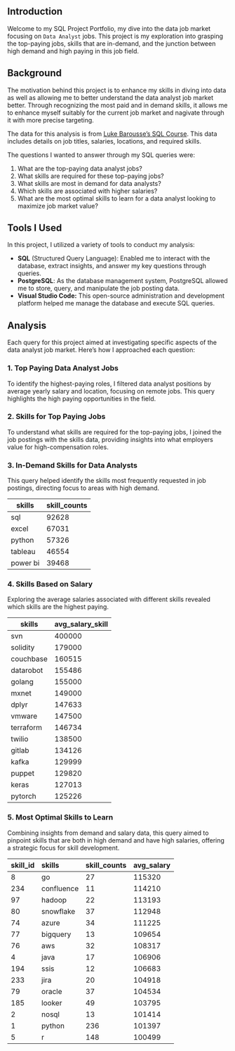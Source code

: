 ## Introduction

Welcome to my SQL Project Portfolio, my dive into the data job market focusing on `Data Analyst` jobs. This project is my exploration into grasping the top-paying jobs, skills that are in-demand, and the junction between high demand and high paying in this job field.

## Background

The motivation behind this project is to enhance my skills in diving into data as well as allowing me to better understand the data analyst job market better. Through recognizing the most paid and in demand skills, it allows me to enhance myself suitably for the current job market and nagivate through it with more precise targeting.

The data for this analysis is from [Luke Barousse’s SQL Course](https://www.lukebarousse.com/sql). This data includes details on job titles, salaries, locations, and required skills. 

The questions I wanted to answer through my SQL queries were:

1. What are the top-paying data analyst jobs?
2. What skills are required for these top-paying jobs?
3. What skills are most in demand for data analysts?
4. Which skills are associated with higher salaries?
5. What are the most optimal skills to learn for a data analyst looking to maximize job market value?

## Tools I Used

In this project, I utilized a variety of tools to conduct my analysis:

- **SQL** (Structured Query Language): Enabled me to interact with the database, extract insights, and answer my key questions through queries.
- **PostgreSQL**: As the database management system, PostgreSQL allowed me to store, query, and manipulate the job posting data.
- **Visual Studio Code:** This open-source administration and development platform helped me manage the database and execute SQL queries.

## Analysis

Each query for this project aimed at investigating specific aspects of the data analyst job market. Here’s how I approached each question:

### 1. Top Paying Data Analyst Jobs

To identify the highest-paying roles, I filtered data analyst positions by average yearly salary and location, focusing on remote jobs. This query highlights the high paying opportunities in the field.

### 2. Skills for Top Paying Jobs

To understand what skills are required for the top-paying jobs, I joined the job postings with the skills data, providing insights into what employers value for high-compensation roles.

### 3. In-Demand Skills for Data Analysts

This query helped identify the skills most frequently requested in job postings, directing focus to areas with high demand.

| skills   | skill_counts |
|----------|--------------|
| sql      | 92628        |
| excel    | 67031        |
| python   | 57326        |
| tableau  | 46554        |
| power bi | 39468        |

### 4. Skills Based on Salary

Exploring the average salaries associated with different skills revealed which skills are the highest paying.

| skills    | avg_salary_skill |
|-----------|------------------|
| svn       | 400000           |
| solidity  | 179000           |
| couchbase | 160515           |
| datarobot | 155486           |
| golang    | 155000           |
| mxnet     | 149000           |
| dplyr     | 147633           |
| vmware    | 147500           |
| terraform | 146734           |
| twilio    | 138500           |
| gitlab    | 134126           |
| kafka     | 129999           |
| puppet    | 129820           |
| keras     | 127013           |
| pytorch   | 125226           |

### 5. Most Optimal Skills to Learn

Combining insights from demand and salary data, this query aimed to pinpoint skills that are both in high demand and have high salaries, offering a strategic focus for skill development.

| skill_id | skills     | skill_counts | avg_salary |
| :------- | :--------- | :----------- | :--------- |
| 8        | go         | 27           | 115320     |
| 234      | confluence | 11           | 114210     |
| 97       | hadoop     | 22           | 113193     |
| 80       | snowflake  | 37           | 112948     |
| 74       | azure      | 34           | 111225     |
| 77       | bigquery   | 13           | 109654     |
| 76       | aws        | 32           | 108317     |
| 4        | java       | 17           | 106906     |
| 194      | ssis       | 12           | 106683     |
| 233      | jira       | 20           | 104918     |
| 79       | oracle     | 37           | 104534     |
| 185      | looker     | 49           | 103795     |
| 2        | nosql      | 13           | 101414     |
| 1        | python     | 236          | 101397     |
| 5        | r          | 148          | 100499     |